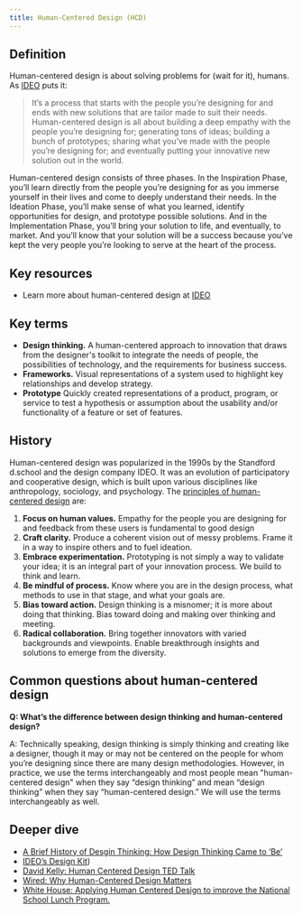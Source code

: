 ```yaml
---
title: Human-Centered Design (HCD)
---
```


## Definition

Human-centered design is about solving problems for (wait for it), humans. As [IDEO](http://www.designkit.org/human-centered-design) puts it:

> It’s a process that starts with the people you’re designing for and ends with new solutions that are tailor made to suit their needs. Human-centered design is all about building a deep empathy with the people you’re designing for; generating tons of ideas; building a bunch of prototypes; sharing what you’ve made with the people you’re designing for; and eventually putting your innovative new solution out in the world.

Human-centered design consists of three phases. In the Inspiration Phase, you’ll learn directly from the people you’re designing for as you immerse yourself in their lives and come to deeply understand their needs. In the Ideation Phase, you’ll make sense of what you learned, identify opportunities for design, and prototype possible solutions. And in the Implementation Phase, you’ll bring your solution to life, and eventually, to market. And you’ll know that your solution will be a success because you’ve kept the very people you’re looking to serve at the heart of the process.

## Key resources

* Learn more about human-centered design at [IDEO](http://www.designkit.org/human-centered-design)

## Key terms

* **Design thinking.** A human-centered approach to innovation that draws from the designer's toolkit to integrate the needs of people, the possibilities of technology, and the requirements for business success.
* **Frameworks.** Visual representations of a system used to highlight key relationships and develop strategy.
* **Prototype** Quickly created representations of a product, program, or service to test a hypothesis or assumption about the usability and/or functionality of a feature or set of features.

## History

Human-centered design was popularized in the 1990s by the Standford d.school and the design company IDEO. It was an evolution of participatory and cooperative design, which is built upon various disciplines like anthropology, sociology, and psychology. The [principles of human-centered design](http://dschool.stanford.edu/wp-content/uploads/2011/03/BootcampBootleg2010v2SLIM.pdf) are:

1. **Focus on human values.** Empathy for the people you are designing for and feedback from these users is fundamental to good design
2. **Craft clarity.** Produce a coherent vision out of messy problems. Frame it in a way to inspire others and to fuel ideation.
3. **Embrace experimentation.** Prototyping is not simply a way to validate your idea; it is an integral part of your innovation process. We build to think and learn. 
4. **Be mindful of process.** Know where you are in the design process, what methods to use in that stage, and what your goals are.
5. **Bias toward action.** Design thinking is a misnomer; it is more about doing that thinking. Bias toward doing and making over thinking and meeting. 
6. **Radical collaboration.** Bring together innovators with varied backgrounds and viewpoints. Enable breakthrough insights and solutions to emerge from the diversity. 

## Common questions about human-centered design

**Q: What’s the difference between design thinking and human-centered design?**

A: Technically speaking, design thinking is simply thinking and creating like a designer, though it may or may not be centered on the people for whom you’re designing since there are many design methodologies. However, in practice, we use the terms interchangeably and most people mean "human-centered design" when they say “design thinking” and mean “design thinking” when they say “human-centered design.” We will use the terms interchangeably as well.

## Deeper dive

* [A Brief History of Desgin Thinking: How Design Thinking Came to ‘Be’](https://ithinkidesign.wordpress.com/2012/06/08/a-brief-history-of-design-thinking-how-design-thinking-came-to-be/)
* [IDEO’s Design Kit](http://www.designkit.org/human-centered-design))
* [David Kelly: Human Centered Design TED Talk](https://www.ted.com/talks/david_kelley_on_human_centered_design?language=en)
* [Wired: Why Human-Centered Design Matters](http://www.wired.com/insights/2013/12/human-centered-design-matters/)
* [White House: Applying Human Centered Design to improve the National School Lunch Program.](https://www.whitehouse.gov/blog/2015/09/04/using-human-centered-design-make-government-work-better-and-cost-less)
